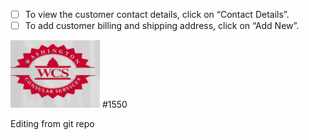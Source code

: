 - [ ] To view the customer contact details, click on “Contact Details”.
- [ ] To add customer billing and shipping address, click on “Add New”.
 
![WCS_Logo.png](.attachments/WCS_Logo-356bf219-e478-46d6-a3b5-81b52b8b2a02.png)
#1550

Editing from git repo